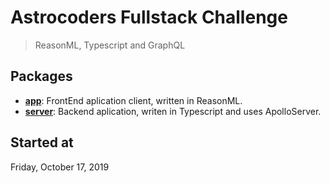 # Astrocoders Fullstack Challenge

> ReasonML, Typescript and GraphQL

## Packages

- [**app**](/packages/app): FrontEnd aplication client, written in ReasonML.
- [**server**](/packages/app): Backend aplication, writen in Typescript and uses ApolloServer.


## Started at

Friday, October 17, 2019
